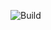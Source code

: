 ![Build](https://github.com/vlad324/leetcode/workflows/Java%20CI%20with%20Gradle/badge.svg?branch=master)